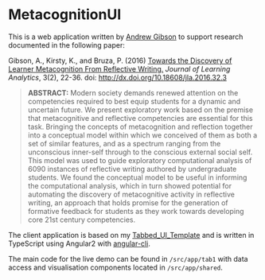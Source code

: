 # MetacognitionUI

This is a web application written by [Andrew Gibson](http://andrewresearch.net) to support research documented in the following paper:

Gibson, A., Kirsty, K., and Bruza, P. (2016) [Towards the Discovery of Learner Metacognition From Reflective Writing.](http://epress.lib.uts.edu.au/journals/index.php/JLA/article/view/4545) *Journal of Learning Analytics*, 3(2), 22-36. doi: http://dx.doi.org/10.18608/jla.2016.32.3

> **ABSTRACT:** Modern society demands renewed attention on the competencies required to best equip students for a dynamic and uncertain future. We present exploratory work based on the premise that metacognitive and reflective competencies are essential for this task. Bringing the concepts of metacognition and reflection together into a conceptual model within which we conceived of them as both a set of similar features, and as a spectrum ranging from the unconscious inner-self through to the conscious external social self. This model was used to guide exploratory computational analysis of 6090 instances of reflective writing authored by undergraduate students. We found the conceptual model to be useful in informing the computational analysis, which in turn showed potential for automating the discovery of metacognitive activity in reflective writing, an approach that holds promise for the generation of formative feedback for students as they work towards developing core 21st century competencies.

The client application is based on my [Tabbed_UI_Template]() and is written in TypeScript using Angular2 with [angular-cli](https://github.com/angular/angular-cli).

The main code for the live demo can be found in ```/src/app/tab1``` with data access and visualisation components located in ```/src/app/shared```.


